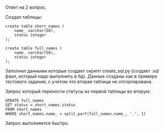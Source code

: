 Ответ на 2 вопрос.

Создал  таблицы:

```
create table short_names (
	name_ varchar(50),
	status integer
);

create table full_names (
	name_ varchar(50),
	status integer
);
```

Заполнил данными которые создает скрипт create_sql.py (создает .sql фаил, который надо выполнить в бд).
Данные созданы как в примере тестового задания, с учетом что вторая таблица не отсортирована.

Запрос который перености статусы из первой таблицы во вторую:

```
UPDATE full_names
SET status = short_names.status
FROM short_names
WHERE short_names.name_ = split_part(full_names.name_, '.', 1)

```

Запрос выполняется быстро.